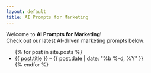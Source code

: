 ```yaml
---
layout: default
title: AI Prompts for Marketing
---
```


Welcome to **AI Prompts for Marketing**!  
Check out our latest AI-driven marketing prompts below:

<ul>
{% for post in site.posts %}
  <li>
    <a href="{{ post.url }}">{{ post.title }}</a> – {{ post.date | date: "%b %-d, %Y" }}
  </li>
{% endfor %}
</ul>
